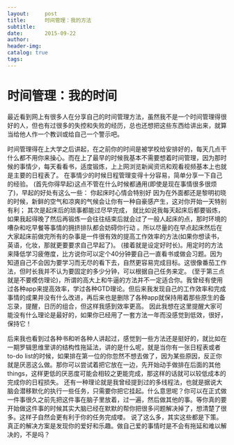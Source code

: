```yaml
---
layout:     post  
title:      时间管理：我的方法
subtitle:     
date:       2015-09-22  
author:  
header-img: 
catalog: true  
tags:
--- 
```


# 时间管理：我的时间

最近看到网上有很多人在分享自己的时间管理方法，虽然我不是一个时间管理得很好的人，但也有过很多的失控和失败的经历，总也还想把这些东西给讲出来，就算当给他人作一个教训或给自己一个警示吧。

时间管理得在上大学之后讲起，在之前你的时间是被学校给安排好的，每天几点干什么都不用你来操心。而在上了最早的时候我基本不需要想着时间管理，因为那时候的事情少，每天看看书，适度锻炼，上上网浏览新闻资讯和观看视频基本上也就是主要的日程表了。
在事情少的时候日程管理变得十分容易，简单分享一下自己的经验。
(首先你得早起)这点不管在什么时候都通用(即使是现在事情很多很烦了)，早起的好处有这么一些：
你起床时心情会特别好
因为在外面都还是黎明初晓的时候，新鲜的空气和凉爽的气候会让你有一种自豪感产生，这对你开始一天特别有利；
其次是起床后的琐事都能过尽早完成，
就比如说我每天起床后都要锻炼，如果我起得晚了然后再锻炼一会往往结束后就会过了一般人起床的点，那时环境的嘈杂和吃早餐等事情的拥挤排队都会妨碍你行动 。所以尽量的在早点起床然后在大家起床前做完所有的杂事是一件很有效的提高工作效率的方法(如果你想读书，英语，化妆，那就更要要求自己早起了)。
(接着就是设定好时长)。用定时的方法来降低学习疲倦度，比方说你可以定个40分钟要自己一直看书或做会习题。因为知道自己不会因为要学习而无尽的看下去，自然更容易完成目标。这很像番茄工作法，但时长我并不认为要固定的多少分钟，可以根据自己任务来定。
(至于第三点就是不要模仿理论)，所谓的高大上和牛逼的方法并不一定适合你。我曾经有使用过各种app来提高效率，学过各种GTD理论。但后来我发现自己的工作效率和完成事情的成果并没有什么改进，再后来也是删除了各种app就保持用着那些原生的备忘录，提醒，日历的组合，但这样我感到效率更高。
因此我想在这里提醒大家可能没有什么理论是最好的，如果你已经用了一套方法一年而没感觉到低效，很好，保持它！

后来我也看到过各种书和听各种人讲起过，感觉到一些方法还是挺好的，就比如在一期罗辑思维里讲的结构性拖延法，讲的是什么呢，就是当你有一张日程表或者to-do list的时候，如果排在第一位的你忽然不想去做了，因为某些原因，反正你就是厌恶这么做。那你可以尝试着把它放在一边，先开始动手做排在后面的其他things，这样更低的厌恶度可能会相较之更能完成，那这样的话就可以较低成本的完成你的日程损失。
还有一种理论就是我曾经提到过的多线程法，也就是据说大脑会潜移默化的执行一些任务，只需要你把它挂起。什么意思呢？你可以在正式做一件事很久之前先把这件事在脑子里放着，过一遍，然后做其他的事。等你真的要开始做这件事的时候其实大脑已经在默默的帮你把很多问题解决掉了，想清楚了很多。这样子自然会更有利于你的任务完成喽。
说了这么多，其实这些都是下策。真正的解决方案是发现你的爱好和乐趣。做自己爱的事情时是不会有拖延和难以解决的，不是吗？